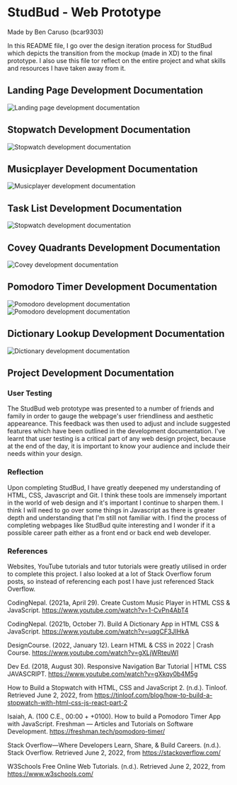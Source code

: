 # StudBud - Web Prototype
Made by Ben Caruso (bcar9303)

In this README file, I go over the design iteration process for StudBud which depicts the transition from the mockup (made in XD) to the final prototype. I also use this file tor reflect on the entire project and what skills and resources I have taken away from it.

## Landing Page Development Documentation
![Landing page development documentation](https://user-images.githubusercontent.com/102772660/171577372-82235e76-dd80-4a25-949a-35c4d9f123c6.svg)

## Stopwatch Development Documentation
![Stopwatch development documentation](https://user-images.githubusercontent.com/102772660/171577536-caf66a32-f5ef-47fe-b8e1-55f29271bd3a.svg)

## Musicplayer Development Documentation
![Musicplayer development documentation](https://user-images.githubusercontent.com/102772660/171577778-4cc12ee5-de8d-4a02-80a7-e56a3e02b344.svg)

## Task List Development Documentation
![Stopwatch development documentation](https://user-images.githubusercontent.com/102772660/171577969-9b1734de-c0eb-4d68-861f-abde6aac3a97.svg)

## Covey Quadrants Development Documentation
![Covey development documentation](https://user-images.githubusercontent.com/102772660/171578019-4bc488bc-78bc-4912-a7ea-b369a8cfa9a0.svg)

## Pomodoro Timer Development Documentation
![Pomodoro development documentation](https://user-images.githubusercontent.com/102772660/171578055-ce2b0750-28ae-44fc-b6f7-5e107a83e93a.svg)
![Pomodoro development documentation](https://user-images.githubusercontent.com/102772660/171580919-9b675815-6b78-4627-943a-61350235d1df.png)

## Dictionary Lookup Development Documentation
![Dictionary development documentation](https://user-images.githubusercontent.com/102772660/171578067-aa1073d7-ab27-491a-8004-909acd6fbe3c.svg)


## Project Development Documentation

### User Testing

The StudBud web prototype was presented to a number of friends and family in order to gauge the webpage's user friendliness and  aesthetic appeareance. This feedback was then used to adjust and include suggested features which have been outlined in the development documentation. I've learnt that user testing is a critical part of any web design project, because at the end of the day, it is important to know your audience and include their needs within your design.

### Reflection

Upon completing StudBud, I have greatly deepened my understanding of HTML, CSS, Javascript and Git. I think these tools are immensely important in the world of web design and it's important I continue to sharpen them. I think I will need to go over some things in Javascript as there is greater depth and understanding that I'm still not familiar with. I find the process of completing webpages like StudBud quite interesting and I wonder if it a possible career path either as a front end or back end web developer.

### References

Websites, YouTube tutorials and tutor tutorials were greatly utilised in order to complete this project. I also looked at a lot of Stack Overflow forum posts, so instead of referencing each post I have just referenced Stack Overflow.

CodingNepal. (2021a, April 29). Create Custom Music Player in HTML CSS & JavaScript. https://www.youtube.com/watch?v=1-CvPn4AbT4

CodingNepal. (2021b, October 7). Build A Dictionary App in HTML CSS & JavaScript. https://www.youtube.com/watch?v=uqgCF3JIHkA

DesignCourse. (2022, January 12). Learn HTML & CSS in 2022 | Crash Course. https://www.youtube.com/watch?v=gXLjWRteuWI

Dev Ed. (2018, August 30). Responsive Navigation Bar Tutorial | HTML CSS JAVASCRIPT. https://www.youtube.com/watch?v=gXkqy0b4M5g

How to Build a Stopwatch with HTML, CSS and JavaScript 2. (n.d.). Tinloof. Retrieved June 2, 2022, from https://tinloof.com/blog/how-to-build-a-stopwatch-with-html-css-js-react-part-2

Isaiah, A. (100 C.E., 00:00 +  +0100). How to build a Pomodoro Timer App with JavaScript. Freshman — Articles and Tutorials on Software Development. https://freshman.tech/pomodoro-timer/

Stack Overflow—Where Developers Learn, Share, & Build Careers. (n.d.). Stack Overflow. Retrieved June 2, 2022, from https://stackoverflow.com/

W3Schools Free Online Web Tutorials. (n.d.). Retrieved June 2, 2022, from https://www.w3schools.com/
